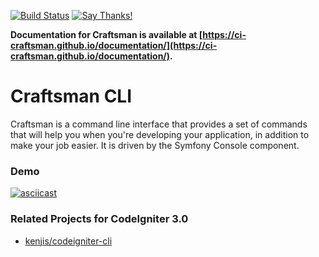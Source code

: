 [![Build Status](https://travis-ci.org/CI-Craftsman/CLI.svg?branch=master)](https://travis-ci.org/CI-Craftsman/CLI) [![Say Thanks!](https://img.shields.io/badge/Say%20Thanks-!-1EAEDB.svg)](https://saythanks.io/to/davidsosavaldes)

**Documentation for Craftsman is available at [https://ci-craftsman.github.io/documentation/](https://ci-craftsman.github.io/documentation/).**

# Craftsman CLI

Craftsman is a command line interface that provides a set of commands that will help you when you're developing your application, in addition to make your job easier. It is driven by the Symfony Console component.

### Demo

[![asciicast](https://asciinema.org/a/95481.png)](https://asciinema.org/a/95481)

### Related Projects for CodeIgniter 3.0

* [kenjis/codeigniter-cli](https://github.com/kenjis/codeigniter-cli)
